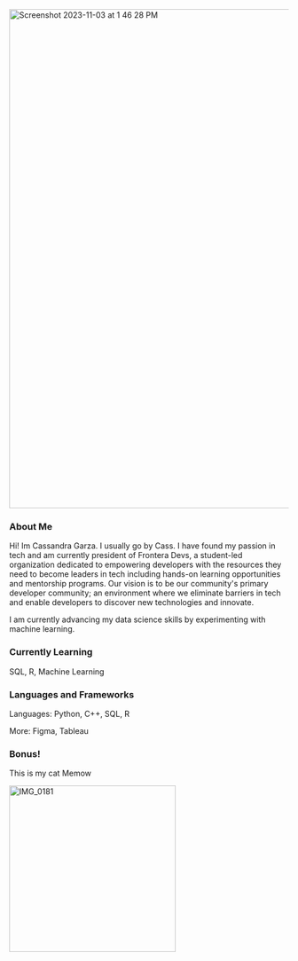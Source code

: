 <img width="900" alt="Screenshot 2023-11-03 at 1 46 28 PM" src="https://github.com/garzacass/garzacass/assets/91804805/21217c49-f67d-4311-ac6d-74e275255b5f">


### About Me
Hi! Im Cassandra Garza. I usually go by Cass. I have found my passion in tech and am currently president of Frontera Devs, a student-led organization dedicated to empowering developers with the resources they need to become leaders in tech including hands-on learning opportunities and mentorship programs. Our vision is to be our community's primary developer community; an environment where we eliminate barriers in tech and enable developers to discover new technologies and innovate.

I am currently advancing my data science skills by experimenting with machine learning.

<!--
- 🔭 I’m currently working on ...
- 🌱 I’m currently learning ...
- 👯 I’m looking to collaborate on ...
- 🤔 I’m looking for help with ...
- 💬 Ask me about ...
- 📫 How to reach me: ...
- ⚡ Fun fact: ...
-->

### Currently Learning
SQL, R, Machine Learning


### Languages and Frameworks
Languages: Python, C++, SQL, R

More: Figma, Tableau


### Bonus!
This is my cat Memow

<img width="300" alt="IMG_0181" src="https://github.com/garzacass/garzacass/assets/91804805/44cb8584-237a-4f0e-a203-080181d4c824">

